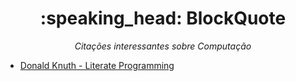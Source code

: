<h1 align="center"> :speaking_head: BlockQuote</h1>

<p align="center"><em>Citações interessantes sobre Computação</em></h1>

- [Donald Knuth - Literate Programming](https://github.com/DanielBrito/sturing/blob/master/BlockQuote/Citacoes/DonaldKnuth_LiterateProgramming.md)
